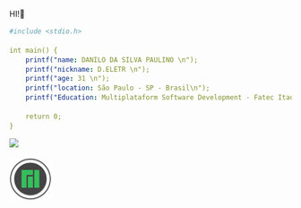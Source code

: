 

HI!👋


```yaml
#include <stdio.h>

int main() {
    printf("name: DANILO DA SILVA PAULINO \n");
    printf("nickname: D.ELETR \n");
    printf("age: 31 \n");
    printf("location: São Paulo - SP - Brasil\n");
    printf("Education: Multiplataform Software Development - Fatec Itaquera \n");

    return 0;
}
```
<div>
  <a href="https://https//github.com/deletrr">
    <img height="150em" src="https://github-readme-stats.vercel.app/api/top-langs/?username=deletrr&layout=compact&theme=chartreuse-dark" />
  </a>
</div>

<div style="display: inline_block"><br>
  <a href="https://manjaro.org/">
 <img width="75px" src="https://github.com/Pedro-Murilo/icons-for-readme/blob/main/.github/manjaro-icon.svg" alt="Manjaro Icon" />
 </a>
</div>

<!---
deletrr/deletrr is a ✨ special ✨ repository because its `README.md` (this file) appears on your GitHub profile.
You can click the Preview link to take a look at your changes.
--->
